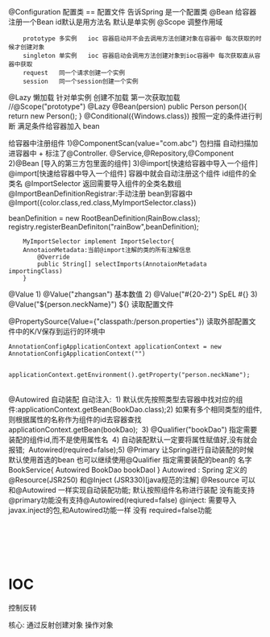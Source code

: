 @Configuration  配置类 == 配置文件  告诉Spring 是一个配置类
@Bean  给容器注册一个Bean  id默认是用方法名 默认是单实例
@Scope  调整作用域

		prototype 多实例   ioc 容器启动并不会去调用方法创建对象在容器中 每次获取的时候才创建对象
		singleton 单实例   ioc 容器启动会调用方法创建对象到ioc容器中 每次获取直从容器中获取
		request   同一个请求创建一个实例
		session   同一个session创建一个实例

@Lazy  懒加载  针对单实例  创建不加载   第一次获取加载		
			//@Scope("prototype")
			@Lazy
			@Bean(persion)
			public Person person(){
				return new Person();
			}
@Conditional({Windows.class})   按照一定的条件进行判断 满足条件给容器加入 bean

给容器中注册组件
1)@ComponentScan(value="com.abc") 包扫描  自动扫描加进容器中 + 标注了@Controller. @Service,@Repository,@Component
2)@Bean [导入的第三方包里面的组件]
3)@import[快速给容器中导入一个组件] 
		@import[快速给容器中导入一个组件] 容器中就会自动注册这个组件 id组件的全类名
		@ImportSelector 返回需要导入组件的全类名数组
		@ImportBeanDefinitionRegistrar:手动注册  bean到容器中
			@Import({color.class,red.class,MyImportSelector.class})


  beanDefinition = new RootBeanDefinition(RainBow.class);
	registry.registerBeanDefiniton("rainBow",beanDefinition);

		MyImportSelector implement ImportSelector{
		AnnotaionMetadata:当前@import注解的类的所有注解信息
			@Override
			public String[] selectImports(AnnotaionMetadata importingClass)
		}


@Value
			1) @Value("zhangsan") 基本数值
			2) @Value("#{20-2}")  SpEL #{}
			3) @Value("${person.neckName}") ${} 读取配置文件

@PropertySource(Value={"classpath:/person.properties"}) 读取外部配置文件中的K/V保存到运行的环境中

	AnnotationConfigApplicationContext applicationContext = new  AnnotationConfigApplicationContext("") 		
	
		applicationContext.getEnvironment().getProperty("person.neckName");

​		
@Autowired 自动装配 自动注入:
​		1) 默认优先按照类型去容器中找对应的组件:applicationContext.getBean(BookDao.class);
​		2) 如果有多个相同类型的组件,则根据属性的名称作为组件的id去容器查找
​									applicationContext.getBean(bookDao);
​		3) @Qualifier("bookDao") 指定需要装配的组件id,而不是使用属性名
​		4) 自动装配默认一定要将属性赋值好,没有就会报错;
​			Autowired(required=false);
​		5) @Primary 让Spring进行自动装配的时候 默认使用首选的bean
​					也可以继续使用@Qualifier 指定需要装配的bean的 名字
​					
					BookService{
						Autowired
						BookDao bookDaol
					}
		 Autowired : Spring 定义的
		@Resource(JSR250) 和@Inject (JSR330)[java规范的注解]
		@Resource
			可以和@Autowired 一样实现自动装配功能; 默认按照组件名称进行装配
			没有能支持@primary功能没有支持@Autowired(reqiured=false)
		@inject:
			需要导入javax.inject的包,和Autowired功能一样 没有 required=false功能

​		
​		
​		
​		

# 	IOC	

控制反转

核心: 通过反射创建对象 操作对象

​		
​		
​		
​		
​		
​		
​		
​		